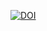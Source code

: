 [![DOI](https://zenodo.org/badge/DOI/10.5281/zenodo.14778754.svg)](https://doi.org/10.5281/zenodo.14778754)
